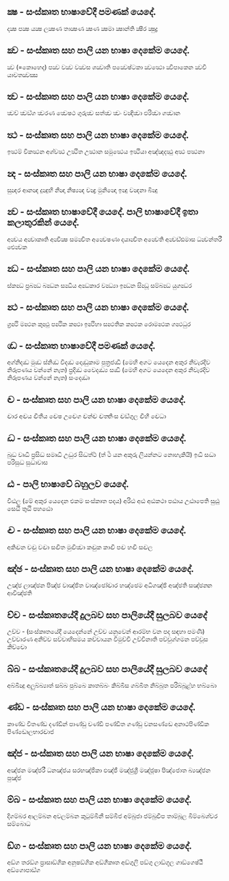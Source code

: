 ## ක්‍ෂ - සංස්කෘත භාෂාවේදී පමණක් යෙදේ.
දක්‍ෂ
පක්‍ෂ
යක්‍ෂ
ලක්‍ෂණ
තාක්‍ෂණ
ක්‍ෂණ
ක්‍ෂමා
ක්‍ෂාන්ති
ක්‍ෂීර
ක්‍ෂුද්‍ර

## ක්‍ව - සංස්කෘත සහ පාලි යන භාෂා දෙකේම යෙදේ.
ක්‍ව (=කොහෙද)
පක්‍ව
වක්‍ව
වක්‍වස
ශක්‍වාති
පක්‍වෙෂ‍්ටකා
ක්‍වත්‍ථො
ක්‍විපාකෙන
ක්‍වචි
යාවතක්‍වස‍්ස

## ත්‍ව - සංස්කෘත සහ පාලි යන භාෂා දෙකේම යෙදේ.
ත්‍වච්
ත්‍වඞ‍්ග
ත්‍වරණ
ත්‍වෙෂථ
ගුරුත්‍ව
සත්ත්‍ව
ත්‍වං
වන්‍දිත්‍වා
ඵරිත්‍වා
ගත්‍වාන

## ත්‍ථ - සංස්කෘත සහ පාලි යන භාෂා දෙකේම යෙදේ.
ඉත්‍ථම්
විකත්‍ථන
අශ්‍වත්‍ථ
උත්‍ථිත
උත්‍ථාන
සමුත්‍ථෙය
ඉත්‍ථියා
අඤ‍්ඤදත්‍ථු
අත්‍ථ
පත්‍ථනා

## න්‍ද - සංස්කෘත සහ පාලි යන භාෂා දෙකේම යෙදේ.
සුන්‍දර
ආනන්‍ද
දුන්‍දුභි
නින්‍දා
නිෂ්‍යන්‍ද
චන්‍ද්‍ර
මුනින්‍දො
ඉන්‍දු
වන්‍දනා
බින්‍දු

## න්‍ව - සංස්කෘත භාෂාවේදී යෙදේ. පාලි භාෂාවේදී ඉතා කලාතුරකින් යෙදේ.
අන්‍වය
අන්‍වාකෘති
අන්‍වීක්‍ෂ
සමන්‍විත
අන්‍වෙෂණා
දයාන්‍විත
අන්‍වෙති
අන්‍වඩ‍්ඪමාස
ධන්‍ව‍න‍්තරී
ඓන්‍වක

## න්‍ධ - සංස්කෘත සහ පාලි යන භාෂා දෙකේම යෙදේ.
ස‍්කන්‍ධ
ප්‍රබන්‍ධ
බන්‍ධන
සන්‍ධිය
අන්‍ධකාර
වන්‍ධ්‍යා
ඉන්‍ධන
සින්‍ධූ
සම්බන්‍ධ
යුගන්‍ධර

## න්‍ථ - සංස්කෘත සහ පාලි යන භාෂා දෙකේම යෙදේ.
ග්‍රන්‍ථි
මන්‍ථන
කුන්‍ථු
පන්‍ථික
කන්‍ථා
ඉන්‍ථිහා
සන්‍ථතික
කන්‍ථක
රොමන්‍ථක
ගන්‍ථධුර

## ග්‍ධ - සංස්කෘත භාෂාවේදී පමණක් යෙදේ.
අග‍්නිදග්‍ධ
මුග්‍ධ
ස‍්නිග්‍ධ
විදග්‍ධ
දොග්‍ධුකාම
පුත්‍රජග්‍ධී (මෙහි අගට යෙදෙන අකුර නිවැරදිව නිරූපණය වන්නේ නැත)
ප්‍රදිග්‍ධ
වෛදග්‍ධ්‍ය
සග්‍ධි (මෙහි අගට යෙදෙන අකුර නිවැරදිව නිරූපණය වන්නේ නැත)
සංදෙග්‍ධෘ

## ද්‍ව - සංස්කෘත සහ පාලි යන භාෂා දෙකේම යෙදේ.
ද්‍වාර
අද්‍වය
ද්‍විතීය
ද්‍වෙෂ
උද්‍වෙග
ද්‍වන්ද්‍ව
ද්‍වත‍්තිංස
ද්‍වඞ‍්ගුල
ද්‍වීහී
ද්‍වෙධා

## ද්‍ධ - සංස්කෘත සහ පාලි යන භාෂා දෙකේම යෙදේ.
බුද්‍ධ
වෘද්‍ධි
ප්‍රසිද්‍ධ
සමෘද්‍ධි
උද්‍ධුර
සිද්‍ධත්ර්‍ථ (ත් ර්‍ථ යන අකුරු ලියන්නට නොහැකියි)
ඉද්‍ධි
සද්‍ධා
පරිසුද්‍ධ
සුද්‍ධාවාස

## ට්‍ඨ - පාලි භාෂාවේ බහුලව යෙදේ.
විට්‍ඨල (මේ අකුර යෙදෙන එකම සංස්කෘත පදය)
අරිට්‍ඨ
අට්‍ඨ
අට්‍ඨකථා
පට්‍ඨාය
උට්‍ඨාපෙති
සුට්‍ඨු
සෙට්‍ඨි
තුට්‍ඨි
පහට්‍ඨො

## ඤ්‍ච - සංස්කෘත සහ පාලි යන භාෂා දෙකේම යෙදේ.
අකිඤ්‍චන
චඤ්‍චු
වඤ්‍චා
සඤ්‍චිත
මුඤ්‍චිත්‍වා
කඤ්‍චුක
කාඤ්‍චි
පඤ්‍ච
හඤ්‍චි
සඤ්‍චල

## ඤ්‍ඡ - සංස්කෘත සහ පාලි යන භාෂා දෙකේම යෙදේ.
උඤ්‍ඡ
ලාඤ්‍ඡන
පිඤ්‍ඡ
වාඤ්‍ඡිත
වාඤ්‍ඡෝද්‍වාර
හඤ්‍ඡෙම
අධිගඤ්‍ඡි
අඤ්‍ඡති
සඤ්‍ඡන‍්න
ආවිඤ්‍ඡති

## ච්‍ච - සංස්කෘතයේදී දුලබව සහ පාලියේදී සුලබව යෙදේ
උච්‍ච - (සංස්කෘතයේදී යෙදෙන්නේ උච්‍ච යනුවෙන් ආරම්භ වන පද සඳහා පමණි)
උච්‍චාරණ
අනිච්‍ච
සච්‍චාභිසමය
කච්‍චායන
විමුච්‍චි
උච්‍චිනාති
පච්‍චුග‍්ගමන
පච්‍චූස
කිච්‍චො

## බ්‍බ - සංස්කෘතයේදී දුලබව සහ පාලියේදී සුලබව යෙදේ
අබ්‍බින්‍දු
අලුබ්‍බ්‍යාත්
සබ්‍බ
පුබ්‍බෙ
කාතබ්‍බං
කිබ්‍බිස
ගබ්‍බිත
නිබ්‍බුත
පරිබ්‍බූළ‍්හ
භබ්‍බො

## ණ්‍ඩ - සංස්කෘත සහ පාලි යන භාෂා දෙකේම යෙදේ.
කාණ්‍ඩ
විතණ්‍ඩ
දණ්‍ඩින්
පාණ්‍ඩු
චණ්‍ඩි
පණ්‍ඩිත
ගණ්‍ඩු
වනසණ්‍ඩෙ
අනාථපිණ්‍ඩික
පිණ්‍ඩොලභාරද්‍වාජ

## ඤ්‍ජ - සංස්කෘත සහ පාලි යන භාෂා දෙකේම යෙදේ.
අඤ්‍ජන
මඤ්‍ජරී
ධනඤ්‍ජය
සරභඤ්‍ජිකා
ඵඤ්‍ජී
මඤ්‍ජුශ්‍රී
මඤ්‍ජූෂා
පිඤ්‍ජොත
බ්‍යඤ්‍ජන
පුඤ්‍ජ

## ම්‍බ - සංස්කෘත සහ පාලි යන භාෂා දෙකේම යෙදේ.
දිගම්‍බර
ආලම්‍බන
අවලම්‍බන
කුටුම්‍බිනී
සම්‍බීජ
අම්‍බුජා
ජම්‍බුද්‍වීප
තාම්‍බූල
බිම්‍බෙශ‍්වර
සම්‍බොධ

## ඞ්‍ග - සංස්කෘත සහ පාලි යන භාෂා දෙකේම යෙදේ.
අඞ්‍ග
තරඞ්‍ග
ප්‍රාසාඞ්‍ගික
අනුෂඞ්‍ගික
අඞ්‍ගීකෘත
අඞ්‍ගුලි
පඞ්‍ගු
ලාඞ්‍ගූල
ගාඞ්‍ගෙෂ‍්ඨී
අඞ්‍ගොපාඞ‍්ග
